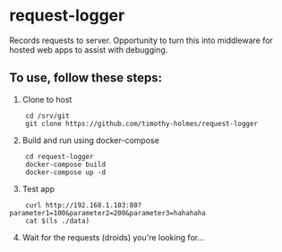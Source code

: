 # request-logger

Records requests to server. Opportunity to turn this into middleware for hosted web apps to assist with debugging.

## To use, follow these steps:
1. Clone to host
```
    cd /srv/git
    git clone https://github.com/timothy-holmes/request-logger
```

2. Build and run using docker-compose
```
    cd request-logger
    docker-compose build
    docker-compose up -d
```

3. Test app
```
    curl http://192.168.1.103:80?parameter1=100&parameter2=200&parameter3=hahahaha
    cat $(ls ./data)
```

4. Wait for the requests (droids) you're looking for...